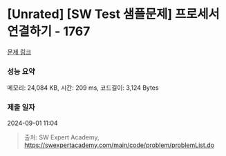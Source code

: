 # [Unrated] [SW Test 샘플문제] 프로세서 연결하기 - 1767 

[문제 링크](https://swexpertacademy.com/main/code/problem/problemDetail.do?contestProbId=AV4suNtaXFEDFAUf) 

### 성능 요약

메모리: 24,084 KB, 시간: 209 ms, 코드길이: 3,124 Bytes

### 제출 일자

2024-09-01 11:04



> 출처: SW Expert Academy, https://swexpertacademy.com/main/code/problem/problemList.do
